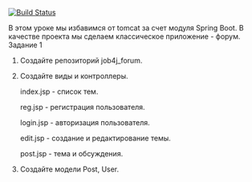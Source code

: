 [![Build Status](https://travis-ci.org/RomanRusanov/job4j_forum.svg?branch=master)](https://travis-ci.org/RomanRusanov/job4j_forum)

В этом уроке мы избавимся от tomcat за счет модуля Spring Boot.
В качестве проекта мы сделаем классическое приложение - форум.
Задание 1

1. Создайте репозиторий job4j_forum.

2. Создайте виды и контроллеры.

    index.jsp - список тем.

    reg.jsp - регистрация пользователя.

    login.jsp - авторизация пользователя.

    edit.jsp - создание и редактирование темы.

    post.jsp - тема и обсуждения.

3. Создайте модели Post, User.
